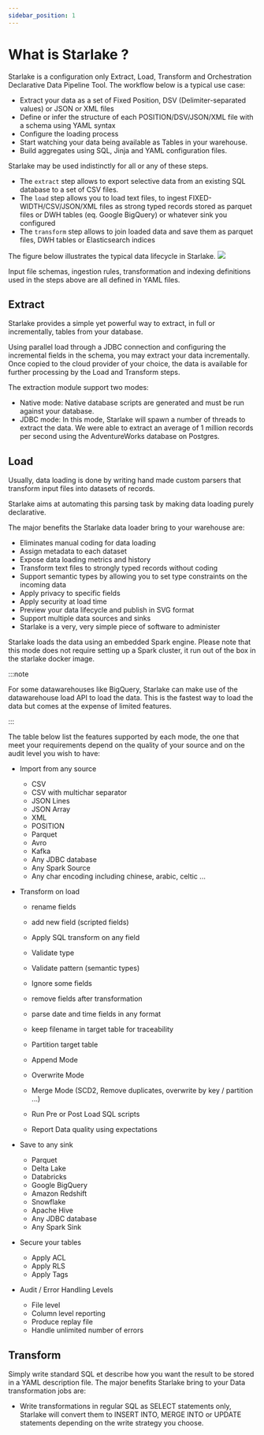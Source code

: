 ```yaml
---
sidebar_position: 1
---
```




# What is Starlake ?

Starlake is a configuration only Extract, Load, Transform and Orchestration Declarative Data Pipeline Tool.
The workflow below is a typical use case:

* Extract your data as a set of Fixed Position, DSV (Delimiter-separated values) or JSON or XML files
* Define or infer the structure of each POSITION/DSV/JSON/XML file with a schema using YAML syntax
* Configure the loading process
* Start watching your data being available as Tables in your warehouse.
* Build aggregates using SQL, Jinja and YAML configuration files.  

Starlake may be used indistinctly for all or any of these steps.

* The `extract` step allows to export selective data from an existing SQL database to a set of CSV files.
* The `load` step allows you to load text files, to ingest FIXED-WIDTH/CSV/JSON/XML files as strong typed records stored as parquet files or DWH tables (eq. Google BigQuery) or whatever sink you configured
* The `transform` step allows to join loaded data and save them as parquet files, DWH tables or Elasticsearch indices



The figure below illustrates the typical data lifecycle in Starlake.
![](/img/workflow.png)

Input file schemas, ingestion rules, transformation and indexing definitions used in the steps above are all defined in YAML files.

## Extract

Starlake provides a simple yet powerful  way to extract, in full or incrementally, tables from your database. 

Using parallel load through a JDBC connection and configuring the incremental fields in the schema, you may extract your data incrementally.
Once copied to the cloud provider of your choice, the data is available for further processing by the Load and Transform steps.

The extraction module support two modes:

* Native mode: Native database scripts are generated and must be run against your database.
* JDBC mode: In this mode, Starlake will spawn a number of threads to extract the data. We were able to extract an average of 1 million records per second using the AdventureWorks database on Postgres.


## Load

Usually, data loading is done by writing hand made custom parsers that transform input files into datasets of records.

Starlake aims at automating this parsing task by making data loading purely declarative.

The major benefits the Starlake data loader bring to your warehouse are:

* Eliminates manual coding for data loading
* Assign metadata to each dataset
* Expose data loading metrics and history
* Transform text files to strongly typed records without coding
* Support semantic types by allowing you to set type constraints on the incoming data
* Apply privacy to specific fields
* Apply security at load time
* Preview your data lifecycle and publish in SVG format
* Support multiple data sources and sinks
* Starlake is a very, very simple piece of software to administer

Starlake loads the data using an embedded Spark engine. Please note that this mode does not require setting up a Spark cluster, it run out of the box in the starlake docker image.

:::note

For some datawarehouses like BigQuery, Starlake can make use of the datawarehouse load API to load the data. 
This is the fastest way to load the data but comes at the expense of limited features.

:::

The table below list the features supported by each mode, the one that meet your requirements depend on the quality of your source and on the audit level you wish to have:

- Import from any source
  - CSV
  - CSV with multichar separator
  - JSON Lines
  - JSON Array
  - XML
  - POSITION
  - Parquet
  - Avro
  - Kafka
  - Any JDBC database
  - Any Spark Source
  - Any char encoding including chinese, arabic, celtic ...
- Transform on load
    - rename fields
    - add new field (scripted fields)
    - Apply SQL transform on any field
    - Validate type
    - Validate pattern (semantic types)
    - Ignore some fields
    - remove fields after transformation
    - parse date and time fields in any format
    - keep filename in target table for traceability
    - Partition target table
    - Append Mode
    - Overwrite Mode
    - Merge Mode (SCD2, Remove duplicates, overwrite by key / partition ...)
    
    - Run Pre or Post Load SQL scripts
    - Report Data quality using expectations
- Save to any sink
  - Parquet
  - Delta Lake
  - Databricks
  - Google BigQuery
  - Amazon Redshift
  - Snowflake
  - Apache Hive
  - Any JDBC database
  - Any Spark Sink

- Secure your tables
    - Apply ACL
    - Apply RLS
    - Apply Tags
- Audit / Error Handling Levels
  - File level
  - Column level reporting
  - Produce replay file
  - Handle unlimited number of errors



## Transform

Simply write standard SQL et describe how you want the result to be stored in a YAML description file.
The major benefits Starlake bring to your Data transformation jobs are:

* Write transformations in regular SQL as SELECT statements only, 
Starlake will convert them to INSERT INTO, MERGE INTO or UPDATE statements depending on the write strategy you choose. 


